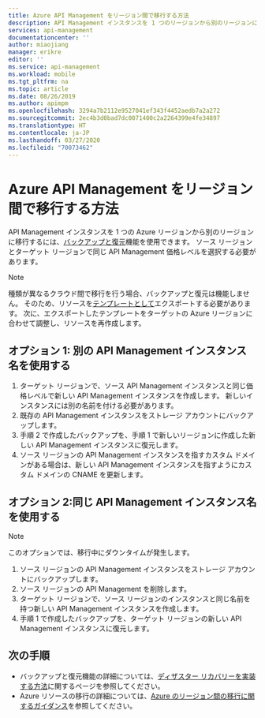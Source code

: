 ```yaml
---
title: Azure API Management をリージョン間で移行する方法
description: API Management インスタンスを 1 つのリージョンから別のリージョンに移行する方法を学習します。
services: api-management
documentationcenter: ''
author: miaojiang
manager: erikre
editor: ''
ms.service: api-management
ms.workload: mobile
ms.tgt_pltfrm: na
ms.topic: article
ms.date: 08/26/2019
ms.author: apimpm
ms.openlocfilehash: 3294a7b2112e9527041ef343f4452aedb7a2a272
ms.sourcegitcommit: 2ec4b3d0bad7dc0071400c2a2264399e4fe34897
ms.translationtype: HT
ms.contentlocale: ja-JP
ms.lasthandoff: 03/27/2020
ms.locfileid: "70073462"
---
```

# <a name="how-to-migrate-azure-api-management-across-regions"></a>Azure API Management をリージョン間で移行する方法
API Management インスタンスを 1 つの Azure リージョンから別のリージョンに移行するには、[バックアップと復元](api-management-howto-disaster-recovery-backup-restore.md)機能を使用できます。 ソース リージョンとターゲット リージョンで同じ API Management 価格レベルを選択する必要があります。 

> [!NOTE]
> 種類が異なるクラウド間で移行を行う場合、バックアップと復元は機能しません。 そのため、リソースを[テンプレートとして](https://docs.microsoft.com/azure/azure-resource-manager/manage-resource-groups-portal#export-resource-groups-to-templates)エクスポートする必要があります。 次に、エクスポートしたテンプレートをターゲットの Azure リージョンに合わせて調整し、リソースを再作成します。 

## <a name="option-1-use-a-different-api-management-instance-name"></a>オプション 1: 別の API Management インスタンス名を使用する

1. ターゲット リージョンで、ソース API Management インスタンスと同じ価格レベルで新しい API Management インスタンスを作成します。 新しいインスタンスには別の名前を付ける必要があります。 
1. 既存の API Management インスタンスをストレージ アカウントにバックアップします。
1. 手順 2 で作成したバックアップを、手順 1 で新しいリージョンに作成した新しい API Management インスタンスに復元します。
1. ソース リージョンの API Management インスタンスを指すカスタム ドメインがある場合は、新しい API Management インスタンスを指すようにカスタム ドメインの CNAME を更新します。 


## <a name="option-2-use-the-same-api-management-instance-name"></a>オプション 2:同じ API Management インスタンス名を使用する

> [!NOTE]
> このオプションでは、移行中にダウンタイムが発生します。

1. ソース リージョンの API Management インスタンスをストレージ アカウントにバックアップします。
1. ソース リージョンの API Management を削除します。 
1. ターゲット リージョンで、ソース リージョンのインスタンスと同じ名前を持つ新しい API Management インスタンスを作成します。
1. 手順 1 で作成したバックアップを、ターゲット リージョンの新しい API Management インスタンスに復元します。  


## <a name="next-steps"></a><a name="next-steps"> </a>次の手順
* バックアップと復元機能の詳細については、[ディザスター リカバリーを実装する方法](api-management-howto-disaster-recovery-backup-restore.md)に関するページを参照してください。
* Azure リソースの移行の詳細については、[Azure のリージョン間の移行に関するガイダンス](https://github.com/Azure/Azure-Migration-Guidance)を参照してください。